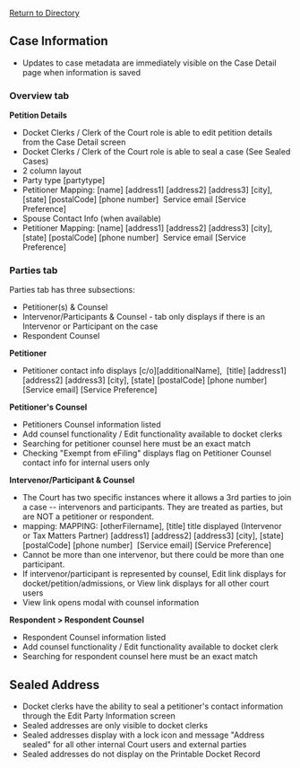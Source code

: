 [Return to Directory](./README.md)

## Case Information
* Updates to case metadata are immediately visible on the Case Detail page when information is saved

### Overview tab
**Petition Details**
* Docket Clerks / Clerk of the Court role is able to edit petition details from the Case Detail screen
* Docket Clerks / Clerk of the Court role is able to seal a case (See Sealed Cases)
* 2 column layout
* Party type [partytype]
* Petitioner Mapping: [name] [address1] [address2] [address3] [city], [state] [postalCode] [phone number]  Service email [Service Preference]
* Spouse Contact Info (when available)
* Petitioner Mapping: [name] [address1] [address2] [address3] [city], [state] [postalCode] [phone number]  Service email [Service Preference]

### Parties tab 
Parties tab has three subsections: 
* Petitioner(s) & Counsel 
* Intervenor/Participants & Counsel - tab only displays if there is an Intervenor or Participant on the case 
* Respondent Counsel 

**Petitioner**
* Petitioner contact info displays [c/o][additionalName],  [title] [address1] [address2] [address3] [city], [state] [postalCode] [phone number]  [Service email] [Service Preference]

**Petitioner's Counsel**
* Petitioners Counsel information listed
* Add counsel functionality /  Edit functionality available to docket clerks
* Searching for petitioner counsel here must be an exact match
* Checking "Exempt from eFiling" displays flag on Petitioner Counsel contact info for internal users only

**Intervenor/Participant & Counsel**
* The Court has two specific instances where it allows a 3rd parties to join a case -- intervenors and participants. They are treated as parties, but are NOT a petitioner or respondent.
* mapping: MAPPING: [otherFilername], [title] title displayed (Intervenor or Tax Matters Partner) [address1] [address2] [address3] [city], [state] [postalCode] [phone number]  [Service email] [Service Preference]
* Cannot be more than one intervenor, but there could be more than one participant.
* If intervenor/participant is represented by counsel, Edit link displays for docket/petition/admissions, or View link displays for all other court users 
* View link opens modal with counsel information 

**Respondent > Respondent Counsel**
* Respondent Counsel information listed
* Add counsel functionality / Edit functionality available to docket clerk
* Searching for respondent counsel here must be an exact match


## Sealed Address
* Docket clerks have the ability to seal a petitioner's contact information through the Edit Party Information screen 
* Sealed addresses are only visible to docket clerks
* Sealed addresses display with a lock icon and message "Address sealed" for all other internal Court users and external parties
* Sealed addresses do not display on the Printable Docket Record
